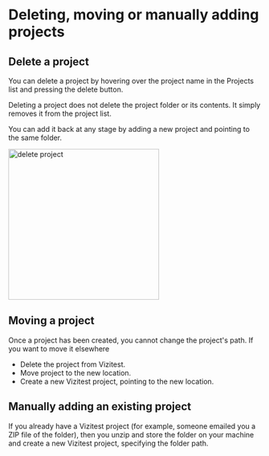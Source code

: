 # Deleting, moving or manually adding projects

## Delete a project
You can delete a project by hovering over the project name in the Projects list and pressing the delete button.

<note>
Deleting a project does not delete the project folder or its contents. It simply removes it from the project list.

You can add it back at any stage by adding a new project and pointing to the same folder.
</note>

<img src="delete-project.png" width="300" alt="delete project"/>

## Moving a project
Once a project has been created, you cannot change the project's path. If you want to move it elsewhere

- Delete the project from Vizitest.
- Move project to the new location.
- Create a new Vizitest project, pointing to the new location.

## Manually adding an existing project
If you already have a Vizitest project (for example, someone emailed you a ZIP file of the folder), then you unzip and store the folder on your machine and create a new Vizitest project, specifying the folder path.
